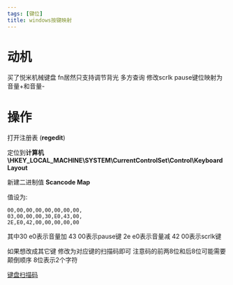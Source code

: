 ```yaml
---
tags: [键位]
title: windows按键映射
---
```

# 动机
买了悦米机械键盘 fn居然只支持调节背光 多方查询 修改scrlk pause键位映射为音量+和音量-
<!--more-->

# 操作
打开注册表 (**regedit**) 

定位到**计算机 \\HKEY_LOCAL_MACHINE\\SYSTEM\\CurrentControlSet\\Control\\Keyboard Layout**

新建二进制值 **Scancode Map**

值设为: 

    00,00,00,00,00,00,00,00,
    03,00,00,00,30,E0,43,00,
    2E,E0,42,00,00,00,00,00
其中30 e0表示音量加  43 00表示pause键  2e e0表示音量减 42 00表示scrlk键

如果想改成其它键 修改为对应键的扫描码即可 注意码的前两8位和后8位可能需要颠倒顺序 8位表示2个字符


   [键盘扫描码](http://wenku.baidu.com/view/7348a96d58fafab069dc025c.html)
